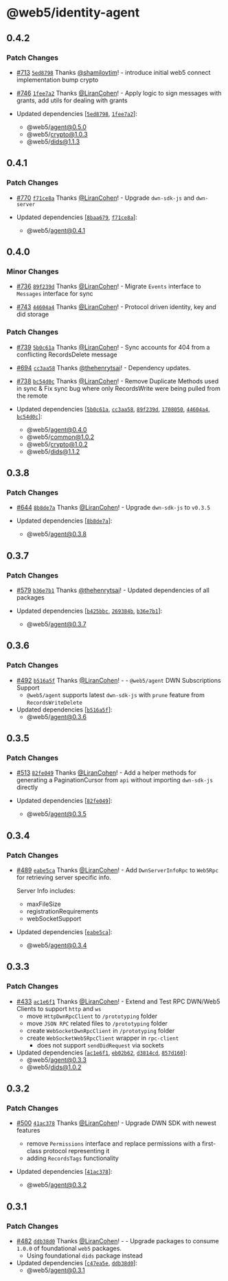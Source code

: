 # @web5/identity-agent

## 0.4.2

### Patch Changes

- [#713](https://github.com/TBD54566975/web5-js/pull/713) [`5ed8798`](https://github.com/TBD54566975/web5-js/commit/5ed87986e4f3fde25eff2691afb49011d4ba69ce) Thanks [@shamilovtim](https://github.com/shamilovtim)! - introduce initial web5 connect implementation
  bump crypto

- [#746](https://github.com/TBD54566975/web5-js/pull/746) [`1fee7a2`](https://github.com/TBD54566975/web5-js/commit/1fee7a266d426013d1d250155af2a9c3c8b1ee78) Thanks [@LiranCohen](https://github.com/LiranCohen)! - Apply logic to sign messages with grants, add utils for dealing with grants

- Updated dependencies [[`5ed8798`](https://github.com/TBD54566975/web5-js/commit/5ed87986e4f3fde25eff2691afb49011d4ba69ce), [`1fee7a2`](https://github.com/TBD54566975/web5-js/commit/1fee7a266d426013d1d250155af2a9c3c8b1ee78)]:
  - @web5/agent@0.5.0
  - @web5/crypto@1.0.3
  - @web5/dids@1.1.3

## 0.4.1

### Patch Changes

- [#770](https://github.com/TBD54566975/web5-js/pull/770) [`f71ce8a`](https://github.com/TBD54566975/web5-js/commit/f71ce8a6b9b10dfb1a627a9fe0d7473a453422e0) Thanks [@LiranCohen](https://github.com/LiranCohen)! - Upgrade `dwn-sdk-js` and `dwn-server`

- Updated dependencies [[`8baa679`](https://github.com/TBD54566975/web5-js/commit/8baa679ae496c9052025b11d435c48390579be47), [`f71ce8a`](https://github.com/TBD54566975/web5-js/commit/f71ce8a6b9b10dfb1a627a9fe0d7473a453422e0)]:
  - @web5/agent@0.4.1

## 0.4.0

### Minor Changes

- [#736](https://github.com/TBD54566975/web5-js/pull/736) [`89f239d`](https://github.com/TBD54566975/web5-js/commit/89f239d1338a71ce700ac1efaef124035a5363c9) Thanks [@LiranCohen](https://github.com/LiranCohen)! - Migrate `Events` interface to `Messages` interface for sync

- [#743](https://github.com/TBD54566975/web5-js/pull/743) [`44604a4`](https://github.com/TBD54566975/web5-js/commit/44604a4edacdbfa09f0427f782ac49a34a9d9d2b) Thanks [@LiranCohen](https://github.com/LiranCohen)! - Protocol driven identity, key and did storage

### Patch Changes

- [#739](https://github.com/TBD54566975/web5-js/pull/739) [`5b0c61a`](https://github.com/TBD54566975/web5-js/commit/5b0c61ab548dfe7258592cc7fb924fabc80f7be1) Thanks [@LiranCohen](https://github.com/LiranCohen)! - Sync accounts for 404 from a conflicting RecordsDelete message

- [#694](https://github.com/TBD54566975/web5-js/pull/694) [`cc3aa58`](https://github.com/TBD54566975/web5-js/commit/cc3aa58069dd5465834b32174e3f840ddf782d60) Thanks [@thehenrytsai](https://github.com/thehenrytsai)! - Dependency updates.

- [#738](https://github.com/TBD54566975/web5-js/pull/738) [`bc54d0c`](https://github.com/TBD54566975/web5-js/commit/bc54d0c82d9665d60b4fa6bba11f7ef3e24497a4) Thanks [@LiranCohen](https://github.com/LiranCohen)! - Remove Duplicate Methods used in sync & Fix sync bug where only RecordsWrite were being pulled from the remote

- Updated dependencies [[`5b0c61a`](https://github.com/TBD54566975/web5-js/commit/5b0c61ab548dfe7258592cc7fb924fabc80f7be1), [`cc3aa58`](https://github.com/TBD54566975/web5-js/commit/cc3aa58069dd5465834b32174e3f840ddf782d60), [`89f239d`](https://github.com/TBD54566975/web5-js/commit/89f239d1338a71ce700ac1efaef124035a5363c9), [`1708050`](https://github.com/TBD54566975/web5-js/commit/1708050fa2cbcdd9861ef289bb306505c8671194), [`44604a4`](https://github.com/TBD54566975/web5-js/commit/44604a4edacdbfa09f0427f782ac49a34a9d9d2b), [`bc54d0c`](https://github.com/TBD54566975/web5-js/commit/bc54d0c82d9665d60b4fa6bba11f7ef3e24497a4)]:
  - @web5/agent@0.4.0
  - @web5/common@1.0.2
  - @web5/crypto@1.0.2
  - @web5/dids@1.1.2

## 0.3.8

### Patch Changes

- [#644](https://github.com/TBD54566975/web5-js/pull/644) [`8b8de7a`](https://github.com/TBD54566975/web5-js/commit/8b8de7a82337a68c8625107da2f9fc7ce4286c07) Thanks [@LiranCohen](https://github.com/LiranCohen)! - Upgrade `dwn-sdk-js` to `v0.3.5`

- Updated dependencies [[`8b8de7a`](https://github.com/TBD54566975/web5-js/commit/8b8de7a82337a68c8625107da2f9fc7ce4286c07)]:
  - @web5/agent@0.3.8

## 0.3.7

### Patch Changes

- [#579](https://github.com/TBD54566975/web5-js/pull/579) [`b36e7b1`](https://github.com/TBD54566975/web5-js/commit/b36e7b1eabd7c99313d6f6adb335c5a6d085d83e) Thanks [@thehenrytsai](https://github.com/thehenrytsai)! - Updated dependencies of all packages

- Updated dependencies [[`b425bbc`](https://github.com/TBD54566975/web5-js/commit/b425bbc6bfedb44121d18b4f9d72f18cdd33ac00), [`269384b`](https://github.com/TBD54566975/web5-js/commit/269384b7b96635c1205419293df346bff9491a1b), [`b36e7b1`](https://github.com/TBD54566975/web5-js/commit/b36e7b1eabd7c99313d6f6adb335c5a6d085d83e)]:
  - @web5/agent@0.3.7

## 0.3.6

### Patch Changes

- [#492](https://github.com/TBD54566975/web5-js/pull/492) [`b516a5f`](https://github.com/TBD54566975/web5-js/commit/b516a5f71c3e2babefa644f2d88b1520c844ca0c) Thanks [@LiranCohen](https://github.com/LiranCohen)! - - `@web5/agent` DWN Subscriptions Support
  - `@web5/agent` supports latest `dwn-sdk-js` with `prune` feature from `RecordsWriteDelete`
- Updated dependencies [[`b516a5f`](https://github.com/TBD54566975/web5-js/commit/b516a5f71c3e2babefa644f2d88b1520c844ca0c)]:
  - @web5/agent@0.3.6

## 0.3.5

### Patch Changes

- [#513](https://github.com/TBD54566975/web5-js/pull/513) [`82fe049`](https://github.com/TBD54566975/web5-js/commit/82fe049234423bd08a4b3c7e6cf48bdd5556d5a7) Thanks [@LiranCohen](https://github.com/LiranCohen)! - Add a helper methods for generating a PaginationCursor from `api` without importing `dwn-sdk-js` directly

- Updated dependencies [[`82fe049`](https://github.com/TBD54566975/web5-js/commit/82fe049234423bd08a4b3c7e6cf48bdd5556d5a7)]:
  - @web5/agent@0.3.5

## 0.3.4

### Patch Changes

- [#489](https://github.com/TBD54566975/web5-js/pull/489) [`eabe5ca`](https://github.com/TBD54566975/web5-js/commit/eabe5ca780745d229d5df7a0e64f43a5283a10d7) Thanks [@LiranCohen](https://github.com/LiranCohen)! - Add `DwnServerInfoRpc` to `Web5Rpc` for retrieving server specific info.

  Server Info includes:

  - maxFileSize
  - registrationRequirements
  - webSocketSupport

- Updated dependencies [[`eabe5ca`](https://github.com/TBD54566975/web5-js/commit/eabe5ca780745d229d5df7a0e64f43a5283a10d7)]:
  - @web5/agent@0.3.4

## 0.3.3

### Patch Changes

- [#433](https://github.com/TBD54566975/web5-js/pull/433) [`ac1e6f1`](https://github.com/TBD54566975/web5-js/commit/ac1e6f1eca57026b24bc22d89ac1785a804caed5) Thanks [@LiranCohen](https://github.com/LiranCohen)! - Extend and Test RPC DWN/Web5 Clients to support `http` and `ws`
  - move `HttpDwnRpcClient` to `/prototyping` folder
  - move `JSON RPC` related files to `/prototyping` folder
  - create `WebSocketDwnRpcClient` in `/prototyping` folder
  - create `WebSocketWeb5RpcClient` wrapper in `rpc-client`
    - does not support `sendDidRequest` via sockets
- Updated dependencies [[`ac1e6f1`](https://github.com/TBD54566975/web5-js/commit/ac1e6f1eca57026b24bc22d89ac1785a804caed5), [`eb02b62`](https://github.com/TBD54566975/web5-js/commit/eb02b62ca4d3877c4ae4ea606f7e0bb0ca4e4e83), [`d3814cd`](https://github.com/TBD54566975/web5-js/commit/d3814cd6b258b858b307feadf236f710e657d2f8), [`857d160`](https://github.com/TBD54566975/web5-js/commit/857d16012c851acf38e18ceaa8664a25098f6055)]:
  - @web5/agent@0.3.3
  - @web5/dids@1.0.2

## 0.3.2

### Patch Changes

- [#500](https://github.com/TBD54566975/web5-js/pull/500) [`41ac378`](https://github.com/TBD54566975/web5-js/commit/41ac378a0197e56aeb70cf2d80d6b3917d4c1490) Thanks [@LiranCohen](https://github.com/LiranCohen)! - Upgrade DWN SDK with newest features

  - remove `Permissions` interface and replace permissions with a first-class protocol representing it
  - adding `RecordsTags` functionality

- Updated dependencies [[`41ac378`](https://github.com/TBD54566975/web5-js/commit/41ac378a0197e56aeb70cf2d80d6b3917d4c1490)]:
  - @web5/agent@0.3.2

## 0.3.1

### Patch Changes

- [#482](https://github.com/TBD54566975/web5-js/pull/482) [`ddb38d0`](https://github.com/TBD54566975/web5-js/commit/ddb38d0da0c510e9af00afddffe228c22cb830cd) Thanks [@LiranCohen](https://github.com/LiranCohen)! - - Upgrade packages to consume `1.0.0` of foundational `web5` packages.
  - Using foundational `dids` package instead
- Updated dependencies [[`c47ea5e`](https://github.com/TBD54566975/web5-js/commit/c47ea5ee936c9164c6ead47caf1ad099c1a4b0f1), [`ddb38d0`](https://github.com/TBD54566975/web5-js/commit/ddb38d0da0c510e9af00afddffe228c22cb830cd)]:
  - @web5/agent@0.3.1
